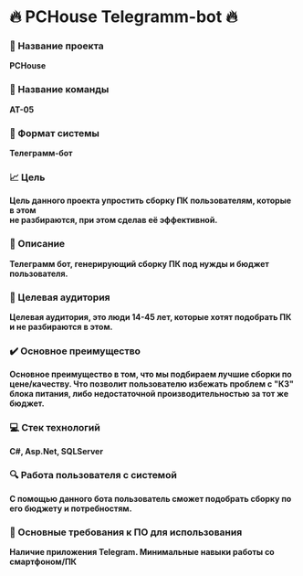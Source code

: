 # :fire: PCHouse Telegramm-bot :fire:   
### :green_book: Название проекта
**PCHouse**    
### :green_book: Название команды
**АТ-05**    
### :email: Формат системы
**Телеграмм-бот** 
### :chart_with_upwards_trend: Цель
**Цель данного проекта упростить сборку ПК пользователям, которые в этом    
не разбираются, при этом сделав её эффективной.**    
### :book: Описание
**Телеграмм бот, генерирующий сборку ПК под нужды и бюджет пользователя.**    
### :raising_hand: Целевая аудитория
**Целевая аудитория, это люди 14-45 лет, которые хотят подобрать ПК и не разбираются в этом.**    
### :heavy_check_mark: Основное преимущество 
**Основное преимущество в том, что мы подбираем лучшие сборки по цене/качеству.
Что позволит пользователю избежать проблем с "КЗ" блока питания, либо недостаточной производительностью за тот же бюджет.**    
### :computer: Стек технологий
**C#, Asp.Net, SQLServer**    
### :mag: Работа пользователя с системой
**С помощью данного бота пользователь сможет подобрать сборку по его бюджету и потребностям.**  
### :baby: Основные требования к ПО для использования
**Наличие приложения Telegram. Минимальные навыки работы со смартфоном/ПК**    
